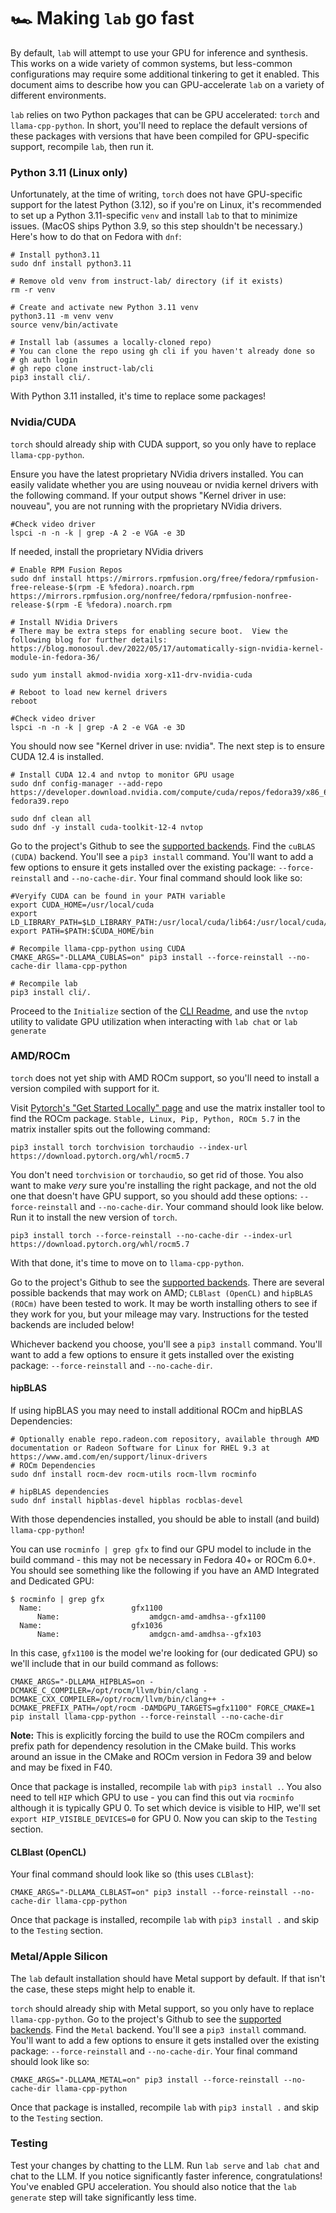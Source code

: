 # 🏎️ Making `lab` go fast

By default, `lab` will attempt to use your GPU for inference and synthesis. This works on a wide variety of common systems, but less-common configurations may require some additional tinkering to get it enabled. This document aims to describe how you can GPU-accelerate `lab` on a variety of different environments.

`lab` relies on two Python packages that can be GPU accelerated: `torch` and `llama-cpp-python`. In short, you'll need to replace the default versions of these packages with versions that have been compiled for GPU-specific support, recompile `lab`, then run it.

### Python 3.11 (Linux only)

Unfortunately, at the time of writing, `torch` does not have GPU-specific support for the latest Python (3.12), so if you're on Linux, it's recommended to set up a Python 3.11-specific `venv` and install `lab` to that to minimize issues. (MacOS ships Python 3.9, so this step shouldn't be necessary.) Here's how to do that on Fedora with `dnf`:

  ```Shell
  # Install python3.11
  sudo dnf install python3.11

  # Remove old venv from instruct-lab/ directory (if it exists) 
  rm -r venv

  # Create and activate new Python 3.11 venv
  python3.11 -m venv venv
  source venv/bin/activate

  # Install lab (assumes a locally-cloned repo)
  # You can clone the repo using gh cli if you haven't already done so
  # gh auth login
  # gh repo clone instruct-lab/cli
  pip3 install cli/.
  ```

With Python 3.11 installed, it's time to replace some packages!

### Nvidia/CUDA

`torch` should already ship with CUDA support, so you only have to replace `llama-cpp-python`.

Ensure you have the latest proprietary NVidia drivers installed.  You can easily validate whether you are using nouveau or nvidia kernel drivers with the following command.  If your output shows "Kernel driver in use: nouveau", you are not running with the proprietary NVidia drivers.

```shell
#Check video driver
lspci -n -n -k | grep -A 2 -e VGA -e 3D
```

If needed, install the proprietary NVidia drivers 

```shell
# Enable RPM Fusion Repos
sudo dnf install https://mirrors.rpmfusion.org/free/fedora/rpmfusion-free-release-$(rpm -E %fedora).noarch.rpm https://mirrors.rpmfusion.org/nonfree/fedora/rpmfusion-nonfree-release-$(rpm -E %fedora).noarch.rpm

# Install NVidia Drivers
# There may be extra steps for enabling secure boot.  View the following blog for further details: https://blog.monosoul.dev/2022/05/17/automatically-sign-nvidia-kernel-module-in-fedora-36/ 

sudo yum install akmod-nvidia xorg-x11-drv-nvidia-cuda

# Reboot to load new kernel drivers
reboot

#Check video driver
lspci -n -n -k | grep -A 2 -e VGA -e 3D
```
You should now see "Kernel driver in use: nvidia". The next step is to ensure CUDA 12.4 is installed.

```shell
# Install CUDA 12.4 and nvtop to monitor GPU usage
sudo dnf config-manager --add-repo https://developer.download.nvidia.com/compute/cuda/repos/fedora39/x86_64/cuda-fedora39.repo

sudo dnf clean all
sudo dnf -y install cuda-toolkit-12-4 nvtop
```

Go to the project's Github to see the [supported backends](https://github.com/abetlen/llama-cpp-python?tab=readme-ov-file#supported-backends). Find the `cuBLAS (CUDA)` backend. You'll see a `pip3 install` command. You'll want to add a few options to ensure it gets installed over the existing package: `--force-reinstall` and `--no-cache-dir`. Your final command should look like so:

```shell
#Veryify CUDA can be found in your PATH variable
export CUDA_HOME=/usr/local/cuda
export LD_LIBRARY_PATH=$LD_LIBRARY_PATH:/usr/local/cuda/lib64:/usr/local/cuda/extras/CUPTI/lib64
export PATH=$PATH:$CUDA_HOME/bin

# Recompile llama-cpp-python using CUDA
CMAKE_ARGS="-DLLAMA_CUBLAS=on" pip3 install --force-reinstall --no-cache-dir llama-cpp-python

# Recompile lab 
pip3 install cli/.
```

Proceed to the `Initialize` section of the [CLI Readme](https://github.com/instruct-lab/cli?tab=readme-ov-file#%EF%B8%8F-initialize-lab), and use the `nvtop` utility to validate GPU utilization when interacting with `lab chat` or `lab generate`

### AMD/ROCm

`torch` does not yet ship with AMD ROCm support, so you'll need to install a version compiled with support for it.

Visit [Pytorch's "Get Started Locally" page](https://pytorch.org/get-started/locally/) and use the matrix installer tool to find the ROCm package. `Stable, Linux, Pip, Python, ROCm 5.7` in the matrix installer spits out the following command:

```shell
pip3 install torch torchvision torchaudio --index-url https://download.pytorch.org/whl/rocm5.7
```

You don't need `torchvision` or `torchaudio`, so get rid of those. You also want to make _very_ sure you're installing the right package, and not the old one that doesn't have GPU support, so you should add these options: `--force-reinstall` and `--no-cache-dir`. Your command should look like below. Run it to install the new version of `torch`.

```shell
pip3 install torch --force-reinstall --no-cache-dir --index-url https://download.pytorch.org/whl/rocm5.7
```

With that done, it's time to move on to `llama-cpp-python`.

Go to the project's Github to see the [supported backends](https://github.com/abetlen/llama-cpp-python?tab=readme-ov-file#supported-backends). There are several possible backends that may work on AMD; `CLBlast (OpenCL)` and `hipBLAS (ROCm)` have been tested to work. It may be worth installing others to see if they work for you, but your mileage may vary. Instructions for the tested backends are included below!

Whichever backend you choose, you'll see a `pip3 install` command. You'll want to add a few options to ensure it gets installed over the existing package: `--force-reinstall` and `--no-cache-dir`. 

#### hipBLAS

If using hipBLAS you may need to install additional ROCm and hipBLAS Dependencies:
```
# Optionally enable repo.radeon.com repository, available through AMD documentation or Radeon Software for Linux for RHEL 9.3 at https://www.amd.com/en/support/linux-drivers
# ROCm Dependencies
sudo dnf install rocm-dev rocm-utils rocm-llvm rocminfo

# hipBLAS dependencies
sudo dnf install hipblas-devel hipblas rocblas-devel
```

With those dependencies installed, you should be able to install (and build) `llama-cpp-python`!

You can use `rocminfo | grep gfx` to find our GPU model to include in the build command - this may not be necessary in Fedora 40+ or ROCm 6.0+.  You should see something like the following if you have an AMD Integrated and Dedicated GPU:
```
$ rocminfo | grep gfx
  Name:                    gfx1100                            
      Name:                    amdgcn-amd-amdhsa--gfx1100         
  Name:                    gfx1036                            
      Name:                    amdgcn-amd-amdhsa--gfx103
```

In this case, `gfx1100` is the model we're looking for (our dedicated GPU) so we'll include that in our build command as follows:
```
CMAKE_ARGS="-DLLAMA_HIPBLAS=on -DCMAKE_C_COMPILER=/opt/rocm/llvm/bin/clang -DCMAKE_CXX_COMPILER=/opt/rocm/llvm/bin/clang++ -DCMAKE_PREFIX_PATH=/opt/rocm -DAMDGPU_TARGETS=gfx1100" FORCE_CMAKE=1 pip install llama-cpp-python --force-reinstall --no-cache-dir
```

**Note:** This is explicitly forcing the build to use the ROCm compilers and prefix path for dependency resolution in the CMake build.  This works around an issue in the CMake and ROCm version in Fedora 39 and below and may be fixed in F40.  

Once that package is installed, recompile `lab` with `pip3 install .`.  You also need to tell `HIP` which GPU to use - you can find this out via `rocminfo` although it is typically GPU 0.  To set which device is visible to HIP, we'll set `export HIP_VISIBLE_DEVICES=0` for GPU 0. Now you can skip to the `Testing` section.

#### CLBlast (OpenCL)

Your final command should look like so (this uses `CLBlast`):

```shell
CMAKE_ARGS="-DLLAMA_CLBLAST=on" pip3 install --force-reinstall --no-cache-dir llama-cpp-python
```

Once that package is installed, recompile `lab` with `pip3 install .` and skip to the `Testing` section.

### Metal/Apple Silicon

The `lab` default installation should have Metal support by default. If that isn't the case, these steps might help to enable it. 

`torch` should already ship with Metal support, so you only have to replace `llama-cpp-python`. Go to the project's Github to see the [supported backends](https://github.com/abetlen/llama-cpp-python?tab=readme-ov-file#supported-backends). Find the `Metal` backend. You'll see a `pip3 install` command. You'll want to add a few options to ensure it gets installed over the existing package: `--force-reinstall` and `--no-cache-dir`. Your final command should look like so:

```shell
CMAKE_ARGS="-DLLAMA_METAL=on" pip3 install --force-reinstall --no-cache-dir llama-cpp-python
```

Once that package is installed, recompile `lab` with `pip3 install .` and skip to the `Testing` section.

### Testing

Test your changes by chatting to the LLM. Run `lab serve` and `lab chat` and chat to the LLM. If you notice significantly faster inference, congratulations! You've enabled GPU acceleration. You should also notice that the `lab generate` step will take significantly less time.
